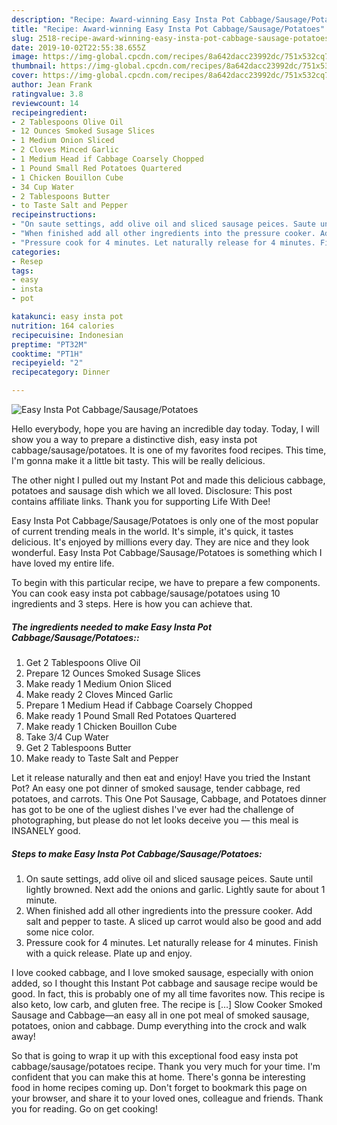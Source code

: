 ```yaml
---
description: "Recipe: Award-winning Easy Insta Pot Cabbage/Sausage/Potatoes"
title: "Recipe: Award-winning Easy Insta Pot Cabbage/Sausage/Potatoes"
slug: 2518-recipe-award-winning-easy-insta-pot-cabbage-sausage-potatoes
date: 2019-10-02T22:55:38.655Z
image: https://img-global.cpcdn.com/recipes/8a642dacc23992dc/751x532cq70/easy-insta-pot-cabbagesausagepotatoes-recipe-main-photo.jpg
thumbnail: https://img-global.cpcdn.com/recipes/8a642dacc23992dc/751x532cq70/easy-insta-pot-cabbagesausagepotatoes-recipe-main-photo.jpg
cover: https://img-global.cpcdn.com/recipes/8a642dacc23992dc/751x532cq70/easy-insta-pot-cabbagesausagepotatoes-recipe-main-photo.jpg
author: Jean Frank
ratingvalue: 3.8
reviewcount: 14
recipeingredient:
- 2 Tablespoons Olive Oil
- 12 Ounces Smoked Susage Slices
- 1 Medium Onion Sliced
- 2 Cloves Minced Garlic
- 1 Medium Head if Cabbage Coarsely Chopped
- 1 Pound Small Red Potatoes Quartered
- 1 Chicken Bouillon Cube
- 34 Cup Water
- 2 Tablespoons Butter
- to Taste Salt and Pepper
recipeinstructions:
- "On saute settings, add olive oil and sliced sausage peices. Saute until lightly browned. Next add the onions and garlic. Lightly saute for about 1 minute."
- "When finished add all other ingredients into the pressure cooker. Add salt and pepper to taste. A sliced up carrot would also be good and add some nice color."
- "Pressure cook for 4 minutes. Let naturally release for 4 minutes. Finish with a quick release. Plate up and enjoy."
categories:
- Resep
tags:
- easy
- insta
- pot

katakunci: easy insta pot
nutrition: 164 calories
recipecuisine: Indonesian
preptime: "PT32M"
cooktime: "PT1H"
recipeyield: "2"
recipecategory: Dinner

---
```



![Easy Insta Pot Cabbage/Sausage/Potatoes](https://img-global.cpcdn.com/recipes/8a642dacc23992dc/751x532cq70/easy-insta-pot-cabbagesausagepotatoes-recipe-main-photo.jpg)

Hello everybody, hope you are having an incredible day today. Today, I will show you a way to prepare a distinctive dish, easy insta pot cabbage/sausage/potatoes. It is one of my favorites food recipes. This time, I'm gonna make it a little bit tasty. This will be really delicious.

The other night I pulled out my Instant Pot and made this delicious cabbage, potatoes and sausage dish which we all loved. Disclosure: This post contains affiliate links. Thank you for supporting Life With Dee!

Easy Insta Pot Cabbage/Sausage/Potatoes is only one of the most popular of current trending meals in the world. It's simple, it's quick, it tastes delicious. It's enjoyed by millions every day. They are nice and they look wonderful. Easy Insta Pot Cabbage/Sausage/Potatoes is something which I have loved my entire life.


To begin with this particular recipe, we have to prepare a few components. You can cook easy insta pot cabbage/sausage/potatoes using 10 ingredients and 3 steps. Here is how you can achieve that.

##### The ingredients needed to make Easy Insta Pot Cabbage/Sausage/Potatoes::

1. Get 2 Tablespoons Olive Oil
1. Prepare 12 Ounces Smoked Susage Slices
1. Make ready 1 Medium Onion Sliced
1. Make ready 2 Cloves Minced Garlic
1. Prepare 1 Medium Head if Cabbage Coarsely Chopped
1. Make ready 1 Pound Small Red Potatoes Quartered
1. Make ready 1 Chicken Bouillon Cube
1. Take 3/4 Cup Water
1. Get 2 Tablespoons Butter
1. Make ready to Taste Salt and Pepper


Let it release naturally and then eat and enjoy! Have you tried the Instant Pot? An easy one pot dinner of smoked sausage, tender cabbage, red potatoes, and carrots. This One Pot Sausage, Cabbage, and Potatoes dinner has got to be one of the ugliest dishes I&#39;ve ever had the challenge of photographing, but please do not let looks deceive you — this meal is INSANELY good. 

##### Steps to make Easy Insta Pot Cabbage/Sausage/Potatoes:

1. On saute settings, add olive oil and sliced sausage peices. Saute until lightly browned. Next add the onions and garlic. Lightly saute for about 1 minute.
1. When finished add all other ingredients into the pressure cooker. Add salt and pepper to taste. A sliced up carrot would also be good and add some nice color.
1. Pressure cook for 4 minutes. Let naturally release for 4 minutes. Finish with a quick release. Plate up and enjoy.


I love cooked cabbage, and I love smoked sausage, especially with onion added, so I thought this Instant Pot cabbage and sausage recipe would be good. In fact, this is probably one of my all time favorites now. This recipe is also keto, low carb, and gluten free. The recipe is […] Slow Cooker Smoked Sausage and Cabbage—an easy all in one pot meal of smoked sausage, potatoes, onion and cabbage. Dump everything into the crock and walk away! 

So that is going to wrap it up with this exceptional food easy insta pot cabbage/sausage/potatoes recipe. Thank you very much for your time. I'm confident that you can make this at home. There's gonna be interesting food in home recipes coming up. Don't forget to bookmark this page on your browser, and share it to your loved ones, colleague and friends. Thank you for reading. Go on get cooking!
